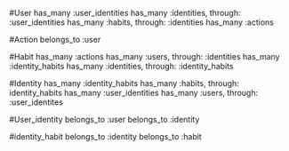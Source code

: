 #User
has_many :user_identities
has_many :identities, through: :user_identities
has_many :habits, through: :identities
has_many :actions

#Action
belongs_to :user

#Habit
has_many :actions
has_many :users, through: :identities
has_many :identity_habits
has_many :identities, through: :identity_habits

#Identity
has_many :identity_habits
has_many :habits, through: identity_habits
has_many :user_identities
has_many :users, through: :user_identites

#User_identity
belongs_to :user
belongs_to :identity

#identity_habit
belongs_to :identity
belongs_to :habit
